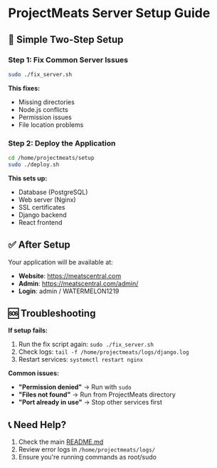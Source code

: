 # ProjectMeats Server Setup Guide

## 🚀 Simple Two-Step Setup

### Step 1: Fix Common Server Issues
```bash
sudo ./fix_server.sh
```

**This fixes:**
- Missing directories
- Node.js conflicts  
- Permission issues
- File location problems

### Step 2: Deploy the Application
```bash
cd /home/projectmeats/setup
sudo ./deploy.sh
```

**This sets up:**
- Database (PostgreSQL)
- Web server (Nginx)
- SSL certificates
- Django backend
- React frontend

## ✅ After Setup

Your application will be available at:
- **Website**: https://meatscentral.com
- **Admin**: https://meatscentral.com/admin/
- **Login**: admin / WATERMELON1219

## 🆘 Troubleshooting

**If setup fails:**
1. Run the fix script again: `sudo ./fix_server.sh`
2. Check logs: `tail -f /home/projectmeats/logs/django.log`
3. Restart services: `systemctl restart nginx`

**Common issues:**
- **"Permission denied"** → Run with `sudo`
- **"Files not found"** → Run from ProjectMeats directory
- **"Port already in use"** → Stop other services first

## 📞 Need Help?

1. Check the main [README.md](README.md)
2. Review error logs in `/home/projectmeats/logs/`
3. Ensure you're running commands as root/sudo